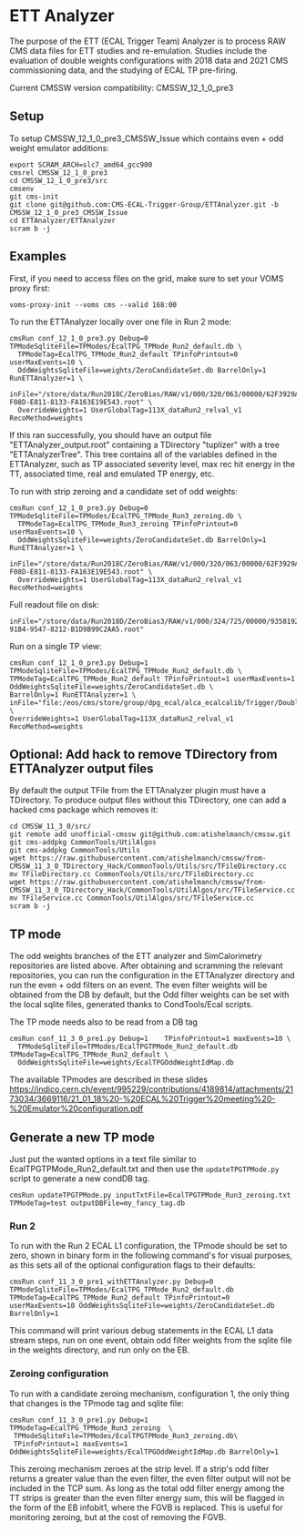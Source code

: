# ETT Analyzer

The purpose of the ETT (ECAL Trigger Team) Analyzer is to process RAW CMS data files for ETT studies and re-emulation. Studies include the evaluation of double weights configurations with 2018 data and 2021 CMS commissioning data, and the studying of ECAL TP pre-firing. 

Current CMSSW version compatibility: CMSSW_12_1_0_pre3

## Setup

To setup CMSSW_12_1_0_pre3_CMSSW_Issue which contains even + odd weight emulator additions:

	export SCRAM_ARCH=slc7_amd64_gcc900 
	cmsrel CMSSW_12_1_0_pre3
	cd CMSSW_12_1_0_pre3/src
	cmsenv
	git cms-init
	git clone git@github.com:CMS-ECAL-Trigger-Group/ETTAnalyzer.git -b CMSSW_12_1_0_pre3_CMSSW_Issue
	cd ETTAnalyzer/ETTAnalyzer
	scram b -j  

## Examples

First, if you need to access files on the grid, make sure to set your VOMS proxy first:

	voms-proxy-init --voms cms --valid 168:00	

To run the ETTAnalyzer locally over one file in Run 2 mode:
	  
	cmsRun conf_12_1_0_pre3.py Debug=0 TPModeSqliteFile=TPModes/EcalTPG_TPMode_Run2_default.db \
	  TPModeTag=EcalTPG_TPMode_Run2_default TPinfoPrintout=0 userMaxEvents=10 \
	  OddWeightsSqliteFile=weights/ZeroCandidateSet.db BarrelOnly=1 RunETTAnalyzer=1 \
	  inFile="/store/data/Run2018C/ZeroBias/RAW/v1/000/320/063/00000/62F3929A-F08D-E811-8133-FA163E19E543.root" \
	  OverrideWeights=1 UserGlobalTag=113X_dataRun2_relval_v1 RecoMethod=weights
	  
If this ran successfully, you should have an output file "ETTAnalyzer_output.root" containing a TDirectory "tuplizer" with a tree "ETTAnalyzerTree". This tree contains all of the variables defined in the ETTAnalyzer, such as TP associated severity level, max rec hit energy in the TT, associated time, real and emulated TP energy, etc. 
	  
To run with strip zeroing and a candidate set of odd weights:

	cmsRun conf_12_1_0_pre3.py Debug=0 TPModeSqliteFile=TPModes/EcalTPG_TPMode_Run3_zeroing.db \
	  TPModeTag=EcalTPG_TPMode_Run3_zeroing TPinfoPrintout=0 userMaxEvents=10 \
	  OddWeightsSqliteFile=weights/ZeroCandidateSet.db BarrelOnly=1 RunETTAnalyzer=1 \
	  inFile="/store/data/Run2018C/ZeroBias/RAW/v1/000/320/063/00000/62F3929A-F08D-E811-8133-FA163E19E543.root" \
	  OverrideWeights=1 UserGlobalTag=113X_dataRun2_relval_v1 RecoMethod=weights

Full readout file on disk:

	inFile="/store/data/Run2018D/ZeroBias3/RAW/v1/000/324/725/00000/93581922-91B4-9547-8212-B1D9B99C2AA5.root"

Run on a single TP view: 

	cmsRun conf_12_1_0_pre3.py Debug=1 TPModeSqliteFile=TPModes/EcalTPG_TPMode_Run2_default.db \
	TPModeTag=EcalTPG_TPMode_Run2_default TPinfoPrintout=1 userMaxEvents=1 OddWeightsSqliteFile=weights/ZeroCandidateSet.db \
	BarrelOnly=1 RunETTAnalyzer=1 \
	inFile="file:/eos/cms/store/group/dpg_ecal/alca_ecalcalib/Trigger/DoubleWeights/Single_TP_View/Root_Files/Run_319697_Lumi_253_Event_376665141.root" \
	OverrideWeights=1 UserGlobalTag=113X_dataRun2_relval_v1 RecoMethod=weights

## Optional: Add hack to remove TDirectory from ETTAnalyzer output files

By default the output TFile from the ETTAnalyzer plugin must have a TDirectory. To produce output files without this TDirectory, one can add a hacked cms package which removes it:

	cd CMSSW_11_3_0/src/
	git remote add unofficial-cmssw git@github.com:atishelmanch/cmssw.git
	git cms-addpkg CommonTools/UtilAlgos
	git cms-addpkg CommonTools/Utils
	wget https://raw.githubusercontent.com/atishelmanch/cmssw/from-CMSSW_11_3_0_TDirectory_Hack/CommonTools/Utils/src/TFileDirectory.cc
	mv TFileDirectory.cc CommonTools/Utils/src/TFileDirectory.cc 
	wget https://raw.githubusercontent.com/atishelmanch/cmssw/from-CMSSW_11_3_0_TDirectory_Hack/CommonTools/UtilAlgos/src/TFileService.cc
	mv TFileService.cc CommonTools/UtilAlgos/src/TFileService.cc 
	scram b -j 	

## TP mode 

The odd weights branches of the ETT analyzer and SimCalorimetry repositories are listed above. After obtaining and scramming the relevant repositories, you can run the configuration in the ETTAnalyzer directory and run the even + odd filters on an event. The even filter weights will be obtained from the DB by default, but the Odd filter weights can be set with the local sqlite files, generated thanks to CondTools/Ecal scripts. 

The TP mode needs also to be read from a DB tag
    
	cmsRun conf_11_3_0_pre1.py Debug=1    TPinfoPrintout=1 maxEvents=10 \
	  TPModeSqliteFile=TPModes/EcalTPGTPMode_Run2_default.db TPModeTag=EcalTPG_TPMode_Run2_default \
	  OddWeightsSqliteFile=weights/EcalTPGOddWeightIdMap.db 
	

The available TPmodes are described in these slides https://indico.cern.ch/event/995229/contributions/4189814/attachments/2173034/3669116/21_01_18%20-%20ECAL%20Trigger%20meeting%20-%20Emulator%20configuration.pdf

## Generate a new TP mode

Just put the wanted options in a text file similar to EcalTPGTPMode_Run2_default.txt and then use the `updateTPGTPMode.py` script to generate a new condDB tag.  

	cmsRun updateTPGTPMode.py inputTxtFile=EcalTPGTPMode_Run3_zeroing.txt TPModeTag=test outputDBFile=my_fancy_tag.db

### Run 2 

To run with the Run 2 ECAL L1 configuration, the TPmode should be set to zero, shown in binary form in the following command's for visual purposes, as this sets all of the optional configuration flags to their defaults: 

	cmsRun conf_11_3_0_pre1_withETTAnalyzer.py Debug=0 TPModeSqliteFile=TPModes/EcalTPG_TPMode_Run2_default.db TPModeTag=EcalTPG_TPMode_Run2_default TPinfoPrintout=0 userMaxEvents=10 OddWeightsSqliteFile=weights/ZeroCandidateSet.db BarrelOnly=1

This command will print various debug statements in the ECAL L1 data stream steps, run on one event, obtain odd filter weights from the sqlite file in the weights directory, and run only on the EB. 

### Zeroing configuration

To run with a candidate zeroing mechanism, configuration 1, the only thing that changes is the TPmode tag and sqlite file:

	cmsRun conf_11_3_0_pre1.py Debug=1 TPModeTag=EcalTPG_TPMode_Run3_zeroing  \
     TPModeSqliteFile=TPModes/EcalTPGTPMode_Run3_zeroing.db\
	 TPinfoPrintout=1 maxEvents=1 OddWeightsSqliteFile=weights/EcalTPGOddWeightIdMap.db BarrelOnly=1

This zeroing mechanism zeroes at the strip level. If a strip's odd filter returns a greater value than the even filter, the even filter output will not be included in the TCP sum. As long as the total odd filter energy among the TT strips is greater than the even filter energy sum, this will be flagged in the form of the EB infobit1, where the FGVB is replaced. This is useful for monitoring zeroing, but at the cost of removing the FGVB.  
